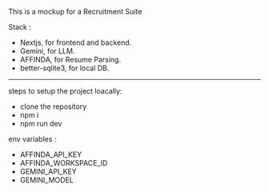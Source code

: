 This is a mockup for a Recruitment Suite

Stack :
- Nextjs, for frontend and backend.
- Gemini, for LLM.
- AFFINDA, for Resume Parsing.
- better-sqlite3, for local DB.

---------------------------------------------------------------------------
steps to setup the project loacally:

- clone the repository
- npm i
- npm run dev

env variables :
- AFFINDA_API_KEY
- AFFINDA_WORKSPACE_ID
- GEMINI_API_KEY
- GEMINI_MODEL

